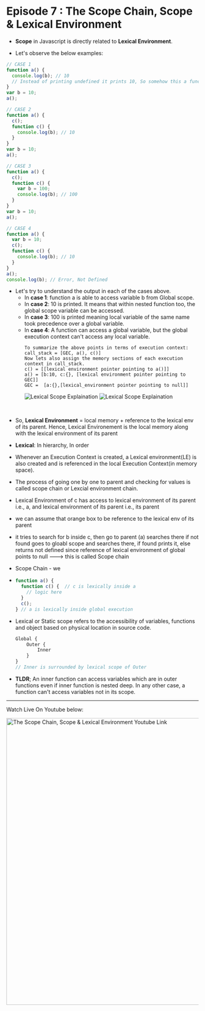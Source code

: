 # Episode 7 : The Scope Chain, Scope & Lexical Environment

- **Scope** in Javascript is directly related to **Lexical Environment**.

- Let's observe the below examples:

```js
// CASE 1
function a() {
  console.log(b); // 10
  // Instead of printing undefined it prints 10, So somehow this a function could access the variable b outside the function scope.
}
var b = 10;
a();
```

```js
// CASE 2
function a() {
  c();
  function c() {
    console.log(b); // 10
  }
}
var b = 10;
a();
```

```js
// CASE 3
function a() {
  c();
  function c() {
    var b = 100;
    console.log(b); // 100
  }
}
var b = 10;
a();
```

```js
// CASE 4
function a() {
  var b = 10;
  c();
  function c() {
    console.log(b); // 10
  }
}
a();
console.log(b); // Error, Not Defined
```

- Let's try to understand the output in each of the cases above.
  - In **case 1**: function a is able to access variable b from Global scope.
  - In **case 2**: 10 is printed. It means that within nested function too, the global scope variable can be accessed.
  - In **case 3**: 100 is printed meaning local variable of the same name took precedence over a global variable.
  - In **case 4**: A function can access a global variable, but the global execution context can't access any local variable.
    ```
    To summarize the above points in terms of execution context:
    call_stack = [GEC, a(), c()]
    Now lets also assign the memory sections of each execution context in call_stack.
    c() = [[lexical environment pointer pointing to a()]]
    a() = [b:10, c:{}, [lexical environment pointer pointing to GEC]]
    GEC =  [a:{},[lexical_environment pointer pointing to null]]
    ```
    ![Lexical Scope Explaination](/assets/lexical.jpg "Lexical Scope")
    ![Lexical Scope Explaination](/assets/lexical2.jpg "Lexical Scope")

<br>

- So, **Lexical Environment** = local memory + reference to the lexical env of its parent. Hence, Lexical Environement is the local memory along with the lexical environment of its parent

- **Lexical**: In hierarchy, In order

- Whenever an Execution Context is created, a Lexical environment(LE) is also created and is referenced in the local Execution Context(in memory space).

- The process of going one by one to parent and checking for values is called scope chain or Lexcial environment chain.
- Lexical Environment of c has access to lexical environment of its parent i.e., a, and lexical environment of its parent i.e., its parent
- we can assume that orange box to be reference to the lexical env of its parent
- it tries to search for b inside c, then go to parent (a) searches there if not found goes to gloabl scope and searches there, if found prints it, else returns not defined since reference of lexical environment of global points to null ---> this is called Scope chain
- Scope Chain - we 
- ```js
  function a() {
    function c() {  // c is lexically inside a
      // logic here
    }
    c();
  } // a is lexically inside global execution
  ```

- Lexical or Static scope refers to the accessibility of variables, functions and object based on physical location in source code.

  ```js
  Global {
      Outer {
          Inner
      }
  }
  // Inner is surrounded by lexical scope of Outer
  ```

- **TLDR**; An inner function can access variables which are in outer functions even if inner function is nested deep. In any other case, a function can't access variables not in its scope.

<hr>

Watch Live On Youtube below:

<a href="https://www.youtube.com/watch?v=uH-tVP8MUs8&ab_channel=AkshaySaini" target="_blank"><img src="https://img.youtube.com/vi/uH-tVP8MUs8/0.jpg" width="750"
alt="The Scope Chain, Scope & Lexical Environment Youtube Link"/></a>
